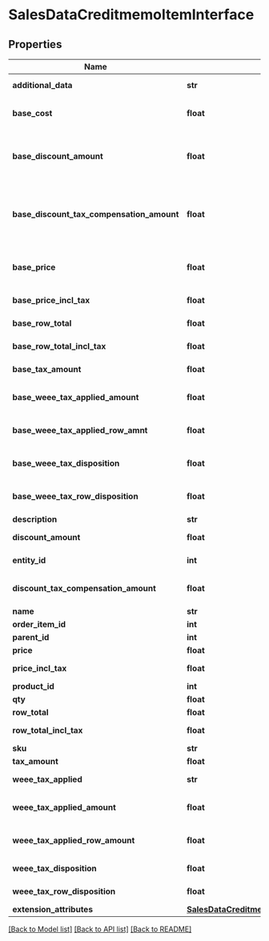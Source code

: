 # SalesDataCreditmemoItemInterface

## Properties
Name | Type | Description | Notes
------------ | ------------- | ------------- | -------------
**additional_data** | **str** | Additional data. | [optional] 
**base_cost** | **float** | The base cost for a credit memo item. | 
**base_discount_amount** | **float** | The base discount amount for a credit memo item. | [optional] 
**base_discount_tax_compensation_amount** | **float** | The base discount tax compensation amount for a credit memo item. | [optional] 
**base_price** | **float** | The base price for a credit memo item. | 
**base_price_incl_tax** | **float** | Base price including tax. | [optional] 
**base_row_total** | **float** | Base row total. | [optional] 
**base_row_total_incl_tax** | **float** | Base row total including tax. | [optional] 
**base_tax_amount** | **float** | Base tax amount. | [optional] 
**base_weee_tax_applied_amount** | **float** | Base WEEE tax applied amount. | [optional] 
**base_weee_tax_applied_row_amnt** | **float** | Base WEEE tax applied row amount. | [optional] 
**base_weee_tax_disposition** | **float** | Base WEEE tax disposition. | [optional] 
**base_weee_tax_row_disposition** | **float** | Base WEEE tax row disposition. | [optional] 
**description** | **str** | Description. | [optional] 
**discount_amount** | **float** | Discount amount. | [optional] 
**entity_id** | **int** | Credit memo item ID. | 
**discount_tax_compensation_amount** | **float** | Discount tax compensation amount. | [optional] 
**name** | **str** | Name. | [optional] 
**order_item_id** | **int** | Order item ID. | 
**parent_id** | **int** | Parent ID. | [optional] 
**price** | **float** | Price. | [optional] 
**price_incl_tax** | **float** | Price including tax. | [optional] 
**product_id** | **int** | Product ID. | [optional] 
**qty** | **float** | Quantity. | 
**row_total** | **float** | Row total. | [optional] 
**row_total_incl_tax** | **float** | Row total including tax. | [optional] 
**sku** | **str** | SKU. | [optional] 
**tax_amount** | **float** | Tax amount. | [optional] 
**weee_tax_applied** | **str** | WEEE tax applied. | [optional] 
**weee_tax_applied_amount** | **float** | WEEE tax applied amount. | [optional] 
**weee_tax_applied_row_amount** | **float** | WEEE tax applied row amount. | [optional] 
**weee_tax_disposition** | **float** | WEEE tax disposition. | [optional] 
**weee_tax_row_disposition** | **float** | WEEE tax row disposition. | [optional] 
**extension_attributes** | [**SalesDataCreditmemoItemExtensionInterface**](SalesDataCreditmemoItemExtensionInterface.md) |  | [optional] 

[[Back to Model list]](../README.md#documentation-for-models) [[Back to API list]](../README.md#documentation-for-api-endpoints) [[Back to README]](../README.md)


